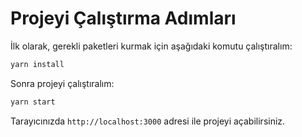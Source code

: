 # Projeyi Çalıştırma Adımları

İlk olarak, gerekli paketleri kurmak için aşağıdaki komutu çalıştıralım:
```bash
yarn install
```

Sonra projeyi çalıştıralım:
```bash
yarn start
```

Tarayıcınızda `http://localhost:3000` adresi ile projeyi açabilirsiniz.

